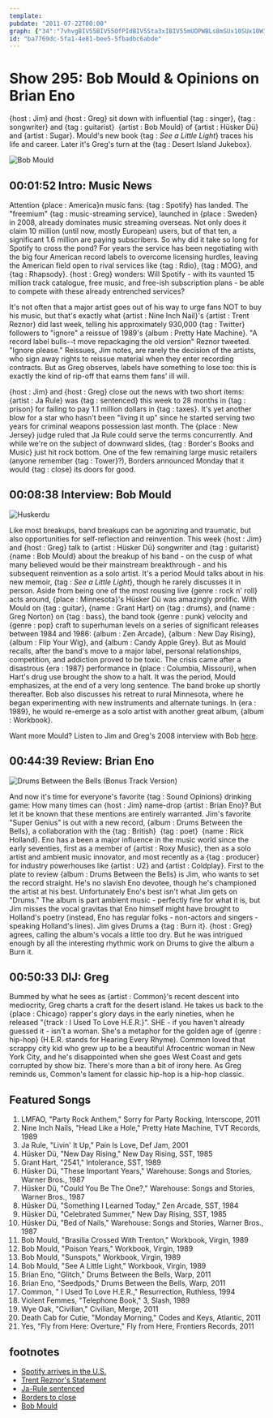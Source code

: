 ```yaml
---
template: 
pubdate: "2011-07-22T00:00"
graph: {"34":"7vhvgBIV55BIV55OfPIdBIV55ta3xIBIV55mUOPWBLs8mSUx10SUx10WI5TMWI5TMr2EcsBCQx8pUGfMBAK0OpUGfMWB31ZpUGfMpUGfMrz7MBBAK0OBCQx8BAK0OWB31ZlDMFTuEp1AJgqL9lDMFT","EE":"BGRoHSN41FSN41FZoRzZBJkyaSN41FBKDulSN41FBD5UhSN41FBHkxHSN41F3jrd1BD5UhBD5Uhs2R86BD5UhWG4VEBD5UhE3sPfBHkxHTARUiKpSjej8LuM","22F":"X6cfdgMit6igtknmckbYmckbYtr3Rb3koZSmckbY1QNn4mckbYBBhq7mckbYgMit6igtknYBP4xigtknYBP4xgqUbKBHm1GgMit6","2C9":"1MqICGM63V1MqICMOJ5z1MqICcseeE"}
id: "ba7769dc-5fa1-4e81-bee5-5fbadbc6abde"
---
```






# Show 295: Bob Mould & Opinions on Brian Eno

{host : Jim} and {host : Greg} sit down with influential {tag : singer}, {tag : songwriter} and {tag : guitarist}  {artist : Bob Mould} of {artist : Hüsker Dü} and {artist : Sugar}. Mould's new book {tag : *See a Little Light*} traces his life and career. Later it's Greg's turn at the {tag : Desert Island Jukebox}.

![Bob Mould](https://static.soundopinions.org/images/2011/bobmould.jpg)



## 00:01:52 Intro: Music News

Attention {place : America}n music fans: {tag : Spotify} has landed. The "freemium" {tag : music-streaming service}, launched in {place : Sweden} in 2008, already dominates music streaming overseas. Not only does it claim 10 million (until now, mostly European) users, but of that ten, a significant 1.6 million are paying subscribers. So why did it take so long for Spotify to cross the pond? For years the service has been negotiating with the big four American record labels to overcome licensing hurdles, leaving the American field open to rival services like {tag : Rdio}, {tag : MOG}, and {tag : Rhapsody}. {host : Greg} wonders: Will Spotify - with its vaunted 15 million track catalogue, free music, and free-ish subscription plans - be able to compete with these already entrenched services?

It's not often that a major artist goes out of his way to urge fans NOT to buy his music, but that's exactly what {artist : Nine Inch Nail}'s {artist : Trent Reznor} did last week, telling his approximately 930,000 {tag : Twitter} followers to "ignore" a reissue of 1989's {album : Pretty Hate Machine}. "A record label bulls--t move repackaging the old version" Reznor tweeted. "Ignore please." Reissues, Jim notes, are rarely the decision of the artists, who sign away rights to reissue material when they enter recording contracts. But as Greg observes, labels have something to lose too: this is exactly the kind of rip-off that earns them fans' ill will.

{host : Jim} and {host : Greg} close out the news with two short items: {artist : Ja Rule} was {tag : sentenced} this week to 28 months in {tag : prison} for failing to pay 1.1 million dollars in {tag : taxes}. It's yet another blow for a star who hasn't been "living it up" since he started serving two years for criminal weapons possession last month. The {place : New Jersey} judge ruled that Ja Rule could serve the terms concurrently. And while we're on the subject of downward slides, {tag : Border's Books and Music} just hit rock bottom. One of the few remaining large music retailers (anyone remember {tag : Tower}?), Borders announced Monday that it would {tag : close} its doors for good.



## 00:08:38 Interview: Bob Mould

![Huskerdu](https://static.soundopinions.org/assets/295/EE0.jpg)

Like most breakups, band breakups can be agonizing and traumatic, but also opportunities for self-reflection and reinvention. This week {host : Jim} and {host : Greg} talk to {artist : Hüsker Dü} songwriter and {tag : guitarist}  {name : Bob Mould} about the breakup of his band - on the cusp of what many believed would be their mainstream breakthrough - and his subsequent reinvention as a solo artist. It's a period Mould talks about in his new memoir, {tag : *See a Little Light*}, though he rarely discusses it in person. Aside from being one of the most rousing live {genre : rock n' roll} acts around, {place : Minnesota}'s Hüsker Dü was amazingly prolific. With Mould on {tag : guitar}, {name : Grant Hart} on {tag : drums}, and {name : Greg Norton} on {tag : bass}, the band took {genre : punk} velocity and {genre : pop} craft to superhuman levels on a series of significant releases between 1984 and 1986: {album : Zen Arcade}, {album : New Day Rising}, {album : Flip Your Wig}, and {album : Candy Apple Grey}. But as Mould recalls, after the band's move to a major label, personal relationships, competition, and addiction proved to be toxic. The crisis came after a disastrous {era : 1987} performance in {place : Columbia, Missouri}, when Hart's drug use brought the show to a halt. It was the period, Mould emphasizes, at the end of a very long sentence. The band broke up shortly thereafter. Bob also discusses his retreat to rural Minnesota, where he began experimenting with new instruments and alternate tunings. In {era : 1989}, he would re-emerge as a solo artist with another great album, {album : Workbook}.

Want more Mould? Listen to Jim and Greg's 2008 interview with Bob [here](/show/119/).



## 00:44:39 Review: Brian Eno

![Drums Between the Bells (Bonus Track Version)](https://static.soundopinions.org/assets/295/22F0.jpg)

And now it's time for everyone's favorite {tag : Sound Opinions} drinking game: How many times can {host : Jim} name-drop {artist : Brian Eno}? But let it be known that these mentions are entirely warranted. Jim's favorite "Super Genius" is out with a new record, {album : Drums Between the Bells}, a collaboration with the {tag : British}  {tag : poet}  {name : Rick Holland}. Eno has a been a major influence in the music world since the early seventies, first as a member of {artist : Roxy Music}, then as a solo artist and ambient music innovator, and most recently as a {tag : producer} for industry powerhouses like {artist : U2} and {artist : Coldplay}. First to the plate to review {album : Drums Between the Bells} is Jim, who wants to set the record straight. He's no slavish Eno devotee, though he's championed the artist at his best. Unfortunately Eno's best isn't what Jim gets on "Drums." The album is part ambient music - perfectly fine for what it is, but Jim misses the vocal gravitas that Eno himself might have brought to Holland's poetry (instead, Eno has regular folks - non-actors and singers - speaking Holland's lines). Jim gives Drums a {tag : Burn it}. {host : Greg} agrees, calling the album's vocals a little too dry. But he was intrigued enough by all the interesting rhythmic work on Drums to give the album a Burn it.



## 00:50:33 DIJ: Greg

Bummed by what he sees as {artist : Common}'s recent descent into mediocrity, Greg charts a craft for the desert island. He takes us back to the {place : Chicago} rapper's glory days in the early nineties, when he released "{track : I Used To Love H.E.R.}". SHE - if you haven't already guessed it - isn't a woman. She's a metaphor for the golden age of {genre : hip-hop} (H.E.R. stands for Hearing Every Rhyme). Common loved that scrappy city kid who grew up to be a beautiful Afrocentric woman in New York City, and he's disappointed when she goes West Coast and gets corrupted by show biz. There's more than a bit of irony here. As Greg reminds us, Common's lament for classic hip-hop is a hip-hop classic.



## Featured Songs

1. LMFAO, "Party Rock Anthem," Sorry for Party Rocking, Interscope, 2011
2. Nine Inch Nails, "Head Like a Hole," Pretty Hate Machine, TVT Records, 1989
3. Ja Rule, "Livin' It Up," Pain Is Love, Def Jam, 2001
4. Hüsker Dü, "New Day Rising," New Day Rising, SST, 1985
5. Grant Hart, "2541," Intolerance, SST, 1989
6. Hüsker Dü, "These Important Years," Warehouse: Songs and Stories, Warner Bros., 1987
7. Hüsker Dü, "Could You Be The One?," Warehouse: Songs and Stories, Warner Bros., 1987
8. Hüsker Dü, "Something I Learned Today," Zen Arcade, SST, 1984
9. Hüsker Dü, "Celebrated Summer," New Day Rising, SST, 1985
10. Hüsker Dü, "Bed of Nails," Warehouse: Songs and Stories, Warner Bros., 1987
11. Bob Mould, "Brasilia Crossed With Trenton," Workbook, Virgin, 1989
12. Bob Mould, "Poison Years," Workbook, Virgin, 1989
13. Bob Mould, "Sunspots," Workbook, Virgin, 1989
14. Bob Mould, "See A Little Light," Workbook, Virgin, 1989
15. Brian Eno, "Glitch," Drums Between the Bells, Warp, 2011
16. Brian Eno, "Seedpods," Drums Between the Bells, Warp, 2011
17. Common, " I Used To Love H.E.R.," Resurrection, Ruthless, 1994
18. Violent Femmes, "Telephone Book," 3, Slash, 1989
19. Wye Oak, "Civilian," Civilian, Merge, 2011
20. Death Cab for Cutie, "Monday Morning," Codes and Keys, Atlantic, 2011
21. Yes, "Fly from Here: Overture," Fly from Here, Frontiers Records, 2011



## footnotes

- [Spotify arrives in the U.S.](http://abcnews.go.com/Technology/spotify-us-launch-revolutionary-music-streaming-service/story?id=14075814)
- [Trent Reznor's Statement](http://www.billboard.com/biz/articles/news/1177062/trent-reznor-tells-fans-on-twitter-to-ignore-re-release-of-pretty-hate)
- [Ja-Rule sentenced](http://artsbeat.blogs.nytimes.com/2011/07/18/ja-rule-sentenced-for-failing-to-pay-taxes/)
- [Borders to close](http://www.reuters.com/article/2011/07/18/borders-liquidation-idUSN1E76H1LQ20110718)
- [Bob Mould](http://bobmould.com/)